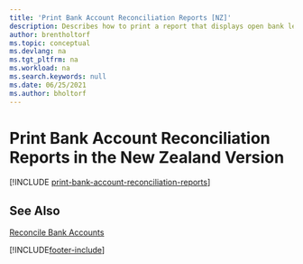 ```yaml
---
title: 'Print Bank Account Reconciliation Reports [NZ]'
description: Describes how to print a report that displays open bank ledger entries as unpresented cheques or unrecorded deposits in the New Zealand version.
author: brentholtorf
ms.topic: conceptual
ms.devlang: na
ms.tgt_pltfrm: na
ms.workload: na
ms.search.keywords: null
ms.date: 06/25/2021
ms.author: bholtorf
---
```

# <a name="print-bank-account-reconciliation-reports-in-the-new-zealand-version"></a><a name="print-bank-account-reconciliation-reports-in-the-new-zealand-version"></a><a name="print-bank-account-reconciliation-reports-in-the-new-zealand-version"></a>Print Bank Account Reconciliation Reports in the New Zealand Version

[!INCLUDE [print-bank-account-reconciliation-reports](../includes/AUNZ/print-bank-account-reconciliation-reports.md)]

## <a name="see-also"></a><a name="see-also"></a><a name="see-also"></a>See Also

[Reconcile Bank Accounts](../../bank-how-reconcile-bank-accounts-separately.md)


[!INCLUDE[footer-include](../../includes/footer-banner.md)]
